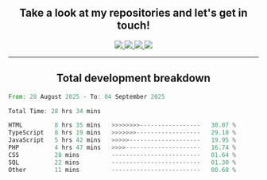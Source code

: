 <h2 align="center">
  Take a look at my repositories and let's get in touch!
</h2>
<p align="center">
  <a href="https://www.instagram.com/rayhanarkan?igsh=MXM3dHhmMTZ3ZWVsaA==">
    <img src="https://img.icons8.com/material-outlined/30/689d6a/instagram.png"/>
  </a>
  <a href="https://www.linkedin.com/in/rayhanarkan/">
    <img src="https://img.icons8.com/material-outlined/30/689d6a/linkedin.png"/>
  </a>
  <a href="">
    <img src="https://img.icons8.com/material-outlined/30/689d6a/geography.png"/>
  </a>
  <a href="mailto:rayhanarkan30@gmail.com">
    <img src="https://img.icons8.com/material-outlined/30/689d6a/email.png"/>
  </a>
</p>

---

<h2 align="center">Total development breakdown</h2>

<p align="center">
<!--START_SECTION:waka-->

```rust
From: 28 August 2025 - To: 04 September 2025

Total Time: 28 hrs 34 mins

HTML         8 hrs 35 mins   >>>>>>>>-----------------   30.07 %
TypeScript   8 hrs 19 mins   >>>>>>>------------------   29.10 %
JavaScript   5 hrs 42 mins   >>>>>--------------------   19.95 %
PHP          4 hrs 47 mins   >>>>---------------------   16.74 %
CSS          28 mins         -------------------------   01.64 %
SQL          22 mins         -------------------------   01.30 %
Other        11 mins         -------------------------   00.68 %
```

<!--END_SECTION:waka-->
</p>
